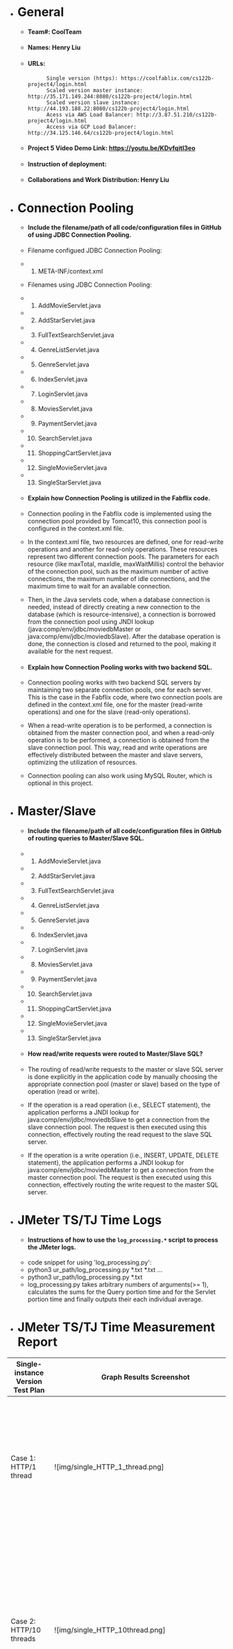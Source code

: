 - # General
    - #### Team#: CoolTeam
    
    - #### Names: Henry Liu
    
    - #### URLs: 
                Single version (https): https://coolfablix.com/cs122b-project4/login.html
                Scaled version master instance: http://35.171.149.244:8080/cs122b-project4/login.html
                Scaled version slave instance: http://44.193.188.22:8080/cs122b-project4/login.html
                Acess via AWS Load Balancer: http://3.87.51.210/cs122b-project4/login.html
                Access via GCP Load Balancer: http://34.125.146.64/cs122b-project4/login.html
    
    - #### Project 5 Video Demo Link: https://youtu.be/KDvfqitI3eo

    - #### Instruction of deployment:

    - #### Collaborations and Work Distribution: Henry Liu


- # Connection Pooling
    - #### Include the filename/path of all code/configuration files in GitHub of using JDBC Connection Pooling.
    - Filename configued JDBC Connection Pooling: 
    - 1. META-INF/context.xml


    - Filenames using JDBC Connection Pooling:
    - 1. AddMovieServlet.java
    - 2. AddStarServlet.java
    - 3. FullTextSearchServlet.java
    - 4. GenreListServlet.java
    - 5. GenreServlet.java
    - 6. IndexServlet.java
    - 7. LoginServlet.java
    - 8. MoviesServlet.java
    - 9. PaymentServlet.java
    - 10. SearchServlet.java
    - 11. ShoppingCartServlet.java
    - 12. SingleMovieServlet.java
    - 13. SingleStarServlet.java

    
    - #### Explain how Connection Pooling is utilized in the Fabflix code.
    - Connection pooling in the Fabflix code is implemented using the connection pool provided by Tomcat10, this connection pool is configured in the context.xml file. 
    - In the context.xml file, two resources are defined, one for read-write operations and another for read-only operations. These resources represent two different connection pools. The parameters for each resource (like maxTotal, maxIdle, maxWaitMillis) control the behavior of the connection pool, such as the maximum number of active connections, the maximum number of idle connections, and the maximum time to wait for an available connection.
    - Then, in the Java servlets code, when a database connection is needed, instead of directly creating a new connection to the database (which is resource-intensive), a connection is borrowed from the connection pool using JNDI lookup (java:comp/env/jdbc/moviedbMaster or java:comp/env/jdbc/moviedbSlave). After the database operation is done, the connection is closed and returned to the pool, making it available for the next request.
    
    - #### Explain how Connection Pooling works with two backend SQL.
    - Connection pooling works with two backend SQL servers by maintaining two separate connection pools, one for each server. This is the case in the Fabflix code, where two connection pools are defined in the context.xml file, one for the master (read-write operations) and one for the slave (read-only operations).
    - When a read-write operation is to be performed, a connection is obtained from the master connection pool, and when a read-only operation is to be performed, a connection is obtained from the slave connection pool. This way, read and write operations are effectively distributed between the master and slave servers, optimizing the utilization of resources.
    - Connection pooling can also work using MySQL Router, which is optional in this project. 
    

- # Master/Slave
    - #### Include the filename/path of all code/configuration files in GitHub of routing queries to Master/Slave SQL.
    - 1. AddMovieServlet.java
    - 2. AddStarServlet.java
    - 3. FullTextSearchServlet.java
    - 4. GenreListServlet.java
    - 5. GenreServlet.java
    - 6. IndexServlet.java
    - 7. LoginServlet.java
    - 8. MoviesServlet.java
    - 9. PaymentServlet.java
    - 10. SearchServlet.java
    - 11. ShoppingCartServlet.java
    - 12. SingleMovieServlet.java
    - 13. SingleStarServlet.java

    - #### How read/write requests were routed to Master/Slave SQL?
    - The routing of read/write requests to the master or slave SQL server is done explicitly in the application code by manually choosing the appropriate connection pool (master or slave) based on the type of operation (read or write). 
    - If the operation is a read operation (i.e., SELECT statement), the application performs a JNDI lookup for java:comp/env/jdbc/moviedbSlave to get a connection from the slave connection pool. The request is then executed using this connection, effectively routing the read request to the slave SQL server.
    - If the operation is a write operation (i.e., INSERT, UPDATE, DELETE statement), the application performs a JNDI lookup for java:comp/env/jdbc/moviedbMaster to get a connection from the master connection pool. The request is then executed using this connection, effectively routing the write request to the master SQL server.

- # JMeter TS/TJ Time Logs
    - #### Instructions of how to use the `log_processing.*` script to process the JMeter logs.
    - code snippet for using 'log_processing.py':
    - python3 ur_path/log_processing.py *.txt *.txt ...
    - python3 ur_path/log_processing.py *.txt
    - log_processing.py takes arbitrary numbers of arguments(>= 1), calculates the sums for the Query portion time and for the Servlet portion time and finally outputs their each individual average. 


- # JMeter TS/TJ Time Measurement Report

| **Single-instance Version Test Plan**          | **Graph Results Screenshot** | **Average Query Time(ms)** | **Average Search Servlet Time(ms)** | **Average JDBC Time(ms)** | **Analysis** |
|------------------------------------------------|------------------------------|----------------------------|-------------------------------------|---------------------------|--------------|
| Case 1: HTTP/1 thread                          | ![img/single_HTTP_1_thread.png]   |     121.9537228944496 ms   |  122.55922299090074 ms       | 122.256472943 ms                    | Given it's only a single thread, the application handles the requests efficiently. The time taken is minimal, suggesting good performance under low-load conditions.           |
| Case 2: HTTP/10 threads                        | ![img/single_HTTP_10thread.png]   | 1013.204812487942 ms       |       1013.9072310241172 ms         | 1013.204812487942 ms                       | With 10 concurrent threads, the time has increased significantly, almost by a factor of 10. This suggests the application scales linearly with the load, but could indicate potential contention or resource limitation issues.           |
| Case 3: HTTPS/10 threads                       | ![img/single_HTTPS_10thread.png]   | 919.7748291378373 ms       | 920.9626432073362 ms            |919.7748291378373 ms          | The times are slightly lower than Case 1 and 2, suggesting that connection pooling improves performance when dealing with concurrent requests.                        |
| Case 4: HTTP/10 threads/No connection pooling  | ![img/single_http_10thread_no_connection_pooling.png]   | 962.5927430020525 ms | 963.6106511601205 ms  | 962.5927430020525 ms                        | Slightly higher than than case 3 with connection pooling, meaning that connection pooling does have impact on performance when dealing with concurrent requests.          |

| **Scaled Version Test Plan**                   | **Graph Results Screenshot** | **Average Query Time(ms)** | **Average Search Servlet Time(ms)** | **Average JDBC Time(ms)** | **Analysis** |
|------------------------------------------------|------------------------------|----------------------------|-------------------------------------|---------------------------|--------------|
| Case 1: HTTP/1 thread                          | ![img/scaled_http_1_thread.png]   | 118.17613329046762 ms| 118.94785486600713 ms | 403.56602453656296 ms                        | This is a test with minimal load on a scaled system. The response times are very good and nearly identical to the single-instance version. This suggests that the application's scalability does not impact its performance with a low load, which is expected behavior.           |
| Case 2: HTTP/10 threads                        | ![img/scaled_10thread.png]  | 403.56602453656296 ms| 404.33694855080665 ms| 403.56602453656296 ms    |           Under this test, the system appears to handle concurrent load well. However, the average query and search servlet times are significantly higher than in the single-instance test, suggesting that additional overhead is involved in managing the scaled system. This could be due to network latency or the load balancer's handling of requests.|
| Case 3: HTTP/10 threads/No connection pooling  | ![img/scaled_10thread_nopooling.png]   | 472.0135441696854 ms | 472.6441489188455 ms| 472.0135441696854 ms  | With 10 concurrent threads and no connection pooling, the times have increased even more. This is expected behavior, as establishing and closing a connection for every request adds significant overhead. It underlines the importance of connection pooling in managing resources and maintaining good performance under load in a scaled system.           |
